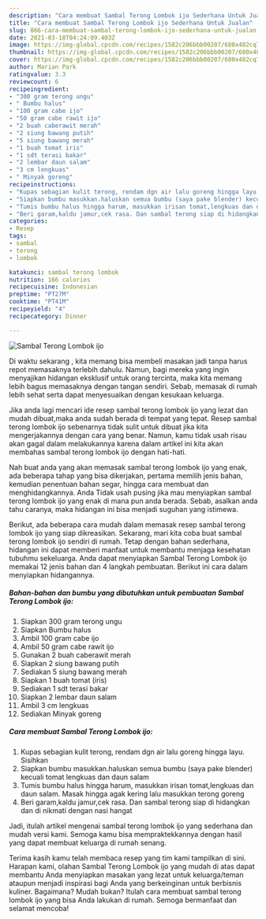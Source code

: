 ```yaml
---
description: "Cara membuat Sambal Terong Lombok ijo Sederhana Untuk Jualan"
title: "Cara membuat Sambal Terong Lombok ijo Sederhana Untuk Jualan"
slug: 866-cara-membuat-sambal-terong-lombok-ijo-sederhana-untuk-jualan
date: 2021-03-18T04:24:09.403Z
image: https://img-global.cpcdn.com/recipes/1582c206bbb00207/680x482cq70/sambal-terong-lombok-ijo-foto-resep-utama.jpg
thumbnail: https://img-global.cpcdn.com/recipes/1582c206bbb00207/680x482cq70/sambal-terong-lombok-ijo-foto-resep-utama.jpg
cover: https://img-global.cpcdn.com/recipes/1582c206bbb00207/680x482cq70/sambal-terong-lombok-ijo-foto-resep-utama.jpg
author: Marian Park
ratingvalue: 3.3
reviewcount: 6
recipeingredient:
- "300 gram terong ungu"
- " Bumbu halus"
- "100 gram cabe ijo"
- "50 gram cabe rawit ijo"
- "2 buah caberawit merah"
- "2 siung bawang putih"
- "5 siung bawang merah"
- "1 buah tomat iris"
- "1 sdt terasi bakar"
- "2 lembar daun salam"
- "3 cm lengkuas"
- " Minyak goreng"
recipeinstructions:
- "Kupas sebagian kulit terong, rendam dgn air lalu goreng hingga layu. Sisihkan"
- "Siapkan bumbu masukkan.haluskan semua bumbu (saya pake blender) kecuali tomat lengkuas dan daun salam"
- "Tumis bumbu halus hingga harum, masukkan irisan tomat,lengkuas dan daun salam. Masak hingga agak kering lalu masukkan terong goreng"
- "Beri garam,kaldu jamur,cek rasa. Dan sambal terong siap di hidangkan dan di nikmati dengan nasi hangat"
categories:
- Resep
tags:
- sambal
- terong
- lombok

katakunci: sambal terong lombok 
nutrition: 166 calories
recipecuisine: Indonesian
preptime: "PT27M"
cooktime: "PT41M"
recipeyield: "4"
recipecategory: Dinner

---
```



![Sambal Terong Lombok ijo](https://img-global.cpcdn.com/recipes/1582c206bbb00207/680x482cq70/sambal-terong-lombok-ijo-foto-resep-utama.jpg)

Di waktu  sekarang , kita memang bisa membeli masakan jadi tanpa harus repot memasaknya terlebih dahulu. Namun, bagi mereka yang ingin menyajikan hidangan eksklusif untuk orang tercinta, maka kita memang lebih bagus memasaknya dengan tangan sendiri. Sebab, memasak di rumah lebih sehat serta dapat menyesuaikan dengan kesukaan keluarga.

Jika anda lagi mencari ide resep sambal terong lombok ijo yang lezat dan mudah dibuat,maka anda sudah berada di tempat yang tepat. Resep sambal terong lombok ijo  sebenarnya tidak sulit untuk dibuat jika kita mengerjakannya dengan cara yang benar. Namun, kamu tidak usah risau akan gagal dalam melakukannya 
karena dalam artikel ini kita akan membahas sambal terong lombok ijo dengan hati-hati.  



Nah buat anda yang akan memasak sambal terong lombok ijo yang enak, ada beberapa tahap yang bisa dikerjakan, pertama memilih jenis bahan, kemudian penentuan bahan segar, hingga cara membuat dan menghidangkannya. Anda Tidak usah pusing jika mau menyiapkan sambal terong lombok ijo yang enak di mana pun anda berada. Sebab, asalkan anda  tahu caranya, maka hidangan ini bisa menjadi suguhan yang istimewa.

Berikut, ada beberapa cara mudah dalam memasak resep sambal terong lombok ijo yang siap dikreasikan. Sekarang, mari kita coba buat sambal terong lombok ijo sendiri di rumah. Tetap dengan bahan sederhana, hidangan ini dapat memberi manfaat untuk membantu menjaga kesehatan tubuhmu sekeluarga. Anda dapat menyiapkan Sambal Terong Lombok ijo memakai 12 jenis bahan dan 4 langkah pembuatan. Berikut ini cara dalam menyiapkan hidangannya.

<!--inarticleads1-->

##### Bahan-bahan dan bumbu yang dibutuhkan untuk pembuatan Sambal Terong Lombok ijo:

1. Siapkan 300 gram terong ungu
1. Siapkan  Bumbu halus
1. Ambil 100 gram cabe ijo
1. Ambil 50 gram cabe rawit ijo
1. Gunakan 2 buah caberawit merah
1. Siapkan 2 siung bawang putih
1. Sediakan 5 siung bawang merah
1. Siapkan 1 buah tomat (iris)
1. Sediakan 1 sdt terasi bakar
1. Siapkan 2 lembar daun salam
1. Ambil 3 cm lengkuas
1. Sediakan  Minyak goreng




<!--inarticleads2-->

##### Cara membuat Sambal Terong Lombok ijo:

1. Kupas sebagian kulit terong, rendam dgn air lalu goreng hingga layu. Sisihkan
1. Siapkan bumbu masukkan.haluskan semua bumbu (saya pake blender) kecuali tomat lengkuas dan daun salam
1. Tumis bumbu halus hingga harum, masukkan irisan tomat,lengkuas dan daun salam. Masak hingga agak kering lalu masukkan terong goreng
1. Beri garam,kaldu jamur,cek rasa. Dan sambal terong siap di hidangkan dan di nikmati dengan nasi hangat




Jadi, itulah artikel mengenai  sambal terong lombok ijo  yang sederhana dan mudah versi kami. Semoga kamu bisa mempraktekkannya dengan hasil yang dapat membuat keluarga di rumah senang. 

Terima kasih kamu telah membaca resep yang tim kami tampilkan di sini. Harapan kami, olahan  Sambal Terong Lombok ijo yang mudah di atas dapat membantu Anda menyiapkan masakan yang lezat untuk keluarga/teman ataupun menjadi inspirasi bagi Anda yang berkeinginan untuk berbisnis kuliner. Bagaimana? Mudah bukan? Itulah cara membuat sambal terong lombok ijo yang bisa Anda lakukan di rumah. Semoga bermanfaat dan selamat mencoba!

